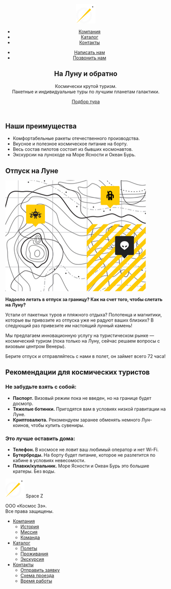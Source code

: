 <!DOCTYPE html>
<html lang="ru">

<head>
  <meta charset="UTF-8">
  <title>Space Z</title>
  <link rel="stylesheet" href="css/NastyaCSS.css">
</head>
<body>
 <header class="na4alo">
    <div class="otdel">
      <nav class="navi">
           <a class="logo">
               <img src="img/logoTIP.png" alt="SpaceZ" width="60" height="60">
           </a>
           <ul class="menu">
            <li><a href="#">Компания</a></li>
            <li><a href="#">Каталог</a></li>
            <li><a href="#">Контакты</a></li>
           </ul>
           <ul class="svyaz">
             <li>
             <a href="#" class="icon icon-mail" title="Написать нам">
                <span class="skryto">Написать нам</span>
             </a>
             </li>
             <li>
             <a href="#" class="icon icon-phone" title="Позвонить нам">
                <span class="skryto">Позвонить нам</span>
             </a>
             </li>
           </ul>
      </nav>
      <section class="opisanye">
        <h1>На Луну и обратно</h1>
            <p>
            Космически крутой туризм.<br>
            Пакетные и индивидуальные туры по лучшим планетам галактики.
            </p>
         <a href="#" class="knopka yellowsubmarine">Подбор тура</a>
      </section>
    </div>
 </header>
 <main>
    <section class="otdelno">
        <div class="otdelno">
            <h2 class="skryto">Наши преимущества</h2>
            <ul class="otdelno-list">
                <li class="otdelno-made-in-russia">Комфортабельные ракеты отечественного производства.</li>
                <li class="otdelno-food">Вкусное и полезное космическое питание на борту.</li>
                <li class="otdelno-pilots">Весь состав пилотов состоит из бывших космонавтов.</li>
                <li class="otdelno-moon-rover">Экскурсии на луноходе на Море Ясности и Океан Бурь.</li>
            </ul>
        </div>
    </section>
    <section class="moon-vacation">
        <div class="otdel columns-container">
            <h2 class="skryto">Отпуск на Луне</h2>
            <div class="left-column">
                <img src="img/KARTA.jpg" alt="Карта путешествия" width="440" height="347">
            </div>
            <div class="right-column">
                <p class="lead"><b>Надоело летать в отпуск за границу? Как на счет того, чтобы слетать на Луну?</b></p>
                <p>Устали от пакетных туров и пляжного отдыха? Полотенца и магнитики, которые вы привозите из отпуска уже не радуют ваших близких? В следующий раз привезите им настоящий лунный камень!</p>
                <p>Мы предлагаем инновационную услугу на туристическом рынке — космический туризм (пока только на Луну, сейчас решаем вопросы с визовым центром Венеры).</p>
                <p>Берите отпуск и отправляйтесь с нами в полет, он займет всего 72 часа!</p>
            </div>
        </div>
    </section>
        <section class="recommendations">
            <div class="otdel columns-container">
                <h2 class="skryto">Рекомендации для космических туристов</h2>
                <div class="left-column">
                    <h3>Не забудьте взять с собой:</h3>
                    <ul class="recommendations-list">
                        <li><strong>Паспорт.</strong> Визовый режим пока не введен, но на границе будет досмотр.</li>
                        <li><strong>Тяжелые ботинки.</strong> Пригодятся вам в условиях низкой гравитации на Луне.</li>
                        <li><strong>Криптовалюта.</strong> Рекомендуем заранее обменять немного Лун-коинов, чтобы купить сувениры.</li>
                    </ul>
                </div>
                <div class="right-column">
                    <h3>Это лучше оставить дома:</h3>
                    <ul class="recommendations-list">
                        <li><strong>Телефон. </strong>В космосе не ловит ваш любимый оператор и нет Wi-Fi.</li>
                        <li><strong>Бутерброды.</strong> На борту будет питание, которое не разлетится по кабине в условиях невесомости.</li>
                        <li><strong>Плавки/купальник.</strong> Море Ясности и Океан Бурь это большие кратеры. Без воды.</li>
                    </ul>
                </div>
            </div>
        </section>
 </main>
    <footer class="site-konzovka">
        <div class="otdel konzovka-columns-container">
            <div class="left-column">
                <p class="logo-container">
                    <a class="logo"><img src="img/logoTIP.png" alt="Логотип SpaceZ" width="60" height="60"></a>
                    <span class="company-title">Space Z</span>
                </p>
                <p class="copyrights">
                    ООО «Космос Зэ».<br>
                    Все права защищены.
                </p>
            </div>
            <div class="right-column">
                <ul class="konzovka-menu">
                    <li>
                        <a class="konzovka-submenu-title" href="#">Компания</a>
                        <ul class="konzovka-submenu">
                            <li><a href="#">История</a></li>
                            <li><a href="#">Миссия</a></li>
                            <li><a href="#">Команда</a></li>
                        </ul>
                    </li>
                    <li>
                        <a class="konzovka-submenu-title" href="#">Каталог</a>
                        <ul class="konzovka-submenu">
                            <li><a href="#">Полеты</a></li>
                            <li><a href="#">Проживания</a></li>
                            <li><a href="#">Экскурсия</a></li>
                        </ul>
                    </li>
                    <li>
                        <a class="konzovka-submenu-title" href="#">Контакты</a>
                        <ul class="konzovka-submenu">
                            <li><a href="#">Отправить заявку</a></li>
                            <li><a href="#">Схема проезда</a></li>
                            <li><a href="#">Время работы</a></li>
                        </ul>
                    </li>
                </ul>
            </div>
        </div>
    </footer>
</body>
</html>
